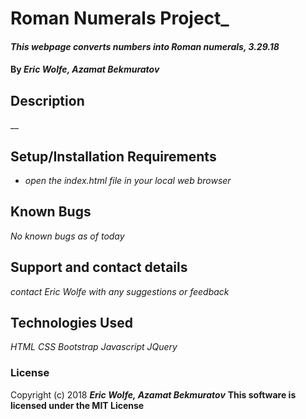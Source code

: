 # Roman Numerals Project_

#### _This webpage converts numbers into Roman numerals, 3.29.18_

#### By _**Eric Wolfe**, **Azamat Bekmuratov**_

## Description

__

## Setup/Installation Requirements

* _open the index.html file in your local web browser_

## Known Bugs

_No known bugs as of today_

## Support and contact details

_contact Eric Wolfe with any suggestions or feedback_

## Technologies Used

_HTML_
_CSS_
_Bootstrap_
_Javascript_
_JQuery_

### License

Copyright (c) 2018 _**Eric Wolfe, Azamat Bekmuratov**_
**This software is licensed under the MIT License**
